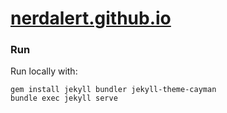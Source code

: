 # [nerdalert.github.io](https://nerdalert.github.io/)

### Run
Run locally with:

```commandline
gem install jekyll bundler jekyll-theme-cayman
bundle exec jekyll serve
```
